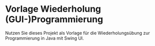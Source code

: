 # Vorlage Wiederholung (GUI-)Programmierung
Nutzen Sie dieses Projekt als Vorlage für die Wiederholungsübung 
zur Programmierung in Java mit Swing UI.